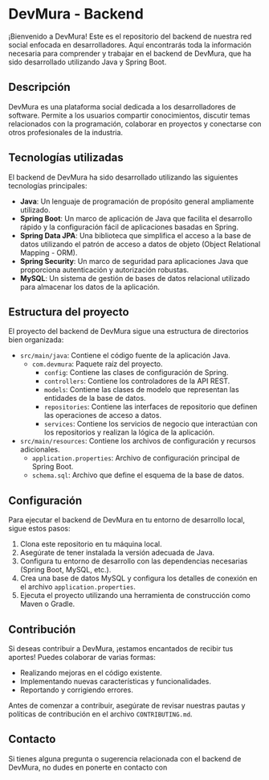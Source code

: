 # DevMura - Backend

¡Bienvenido a DevMura! Este es el repositorio del backend de nuestra red social enfocada en desarrolladores. Aquí encontrarás toda la información necesaria para comprender y trabajar en el backend de DevMura, que ha sido desarrollado utilizando Java y Spring Boot.

## Descripción

DevMura es una plataforma social dedicada a los desarrolladores de software. Permite a los usuarios compartir conocimientos, discutir temas relacionados con la programación, colaborar en proyectos y conectarse con otros profesionales de la industria.

## Tecnologías utilizadas

El backend de DevMura ha sido desarrollado utilizando las siguientes tecnologías principales:

- **Java**: Un lenguaje de programación de propósito general ampliamente utilizado.
- **Spring Boot**: Un marco de aplicación de Java que facilita el desarrollo rápido y la configuración fácil de aplicaciones basadas en Spring.
- **Spring Data JPA**: Una biblioteca que simplifica el acceso a la base de datos utilizando el patrón de acceso a datos de objeto (Object Relational Mapping - ORM).
- **Spring Security**: Un marco de seguridad para aplicaciones Java que proporciona autenticación y autorización robustas.
- **MySQL**: Un sistema de gestión de bases de datos relacional utilizado para almacenar los datos de la aplicación.

## Estructura del proyecto

El proyecto del backend de DevMura sigue una estructura de directorios bien organizada:

- `src/main/java`: Contiene el código fuente de la aplicación Java.
  - `com.devmura`: Paquete raíz del proyecto.
    - `config`: Contiene las clases de configuración de Spring.
    - `controllers`: Contiene los controladores de la API REST.
    - `models`: Contiene las clases de modelo que representan las entidades de la base de datos.
    - `repositories`: Contiene las interfaces de repositorio que definen las operaciones de acceso a datos.
    - `services`: Contiene los servicios de negocio que interactúan con los repositorios y realizan la lógica de la aplicación.
- `src/main/resources`: Contiene los archivos de configuración y recursos adicionales.
  - `application.properties`: Archivo de configuración principal de Spring Boot.
  - `schema.sql`: Archivo que define el esquema de la base de datos.

## Configuración

Para ejecutar el backend de DevMura en tu entorno de desarrollo local, sigue estos pasos:

1. Clona este repositorio en tu máquina local.
2. Asegúrate de tener instalada la versión adecuada de Java.
3. Configura tu entorno de desarrollo con las dependencias necesarias (Spring Boot, MySQL, etc.).
4. Crea una base de datos MySQL y configura los detalles de conexión en el archivo `application.properties`.
5. Ejecuta el proyecto utilizando una herramienta de construcción como Maven o Gradle.

## Contribución

Si deseas contribuir a DevMura, ¡estamos encantados de recibir tus aportes! Puedes colaborar de varias formas:

- Realizando mejoras en el código existente.
- Implementando nuevas características y funcionalidades.
- Reportando y corrigiendo errores.

Antes de comenzar a contribuir, asegúrate de revisar nuestras pautas y políticas de contribución en el archivo `CONTRIBUTING.md`.

## Contacto

Si tienes alguna pregunta o sugerencia relacionada con el backend de DevMura, no dudes en ponerte en contacto con
